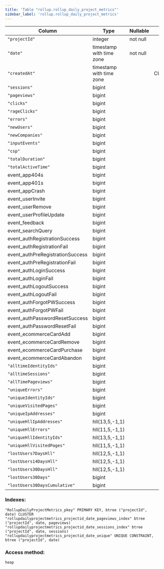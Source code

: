 ```yaml
---
title: 'Table "rollup.rollup_daily_project_metrics"'
sidebar_label: 'rollup.rollup_daily_project_metrics'
---
```

Column              |           Type           | Nullable |      Default      | Storage  | Description 
----------------------------------|--------------------------|----------|-------------------|----------|-------------
`"projectId"`                        | integer                  | not null |                   | plain    | 
`"date"`                             | timestamp with time zone | not null |                   | plain    | 
`"createdAt"`                        | timestamp with time zone |          | CURRENT_TIMESTAMP | plain    | 
`"sessions"`                         | bigint                   |          |                   | plain    | 
`"pageviews"`                        | bigint                   |          |                   | plain    | 
`"clicks"`                           | bigint                   |          |                   | plain    | 
`"rageClicks"`                       | bigint                   |          |                   | plain    | 
`"errors"`                           | bigint                   |          |                   | plain    | 
`"newUsers"`                         | bigint                   |          |                   | plain    | 
`"newCompanies"`                     | bigint                   |          |                   | plain    | 
`"inputEvents"`                      | bigint                   |          |                   | plain    | 
`"csp"`                              | bigint                   |          |                   | plain    | 
`"totalDuration"`                    | bigint                   |          |                   | plain    | 
`"totalActiveTime"`                  | bigint                   |          |                   | plain    | 
event_app404s                    | bigint                   |          |                   | plain    | 
event_app401s                    | bigint                   |          |                   | plain    | 
event_appCrash                   | bigint                   |          |                   | plain    | 
event_userInvite                 | bigint                   |          |                   | plain    | 
event_userRemove                 | bigint                   |          |                   | plain    | 
event_userProfileUpdate          | bigint                   |          |                   | plain    | 
event_feedback                   | bigint                   |          |                   | plain    | 
event_searchQuery                | bigint                   |          |                   | plain    | 
event_authRegistrationSuccess    | bigint                   |          |                   | plain    | 
event_authRegistrationFail       | bigint                   |          |                   | plain    | 
event_authPreRegistrationSuccess | bigint                   |          |                   | plain    | 
event_authPreRegistrationFail    | bigint                   |          |                   | plain    | 
event_authLoginSuccess           | bigint                   |          |                   | plain    | 
event_authLoginFail              | bigint                   |          |                   | plain    | 
event_authLogoutSuccess          | bigint                   |          |                   | plain    | 
event_authLogoutFail             | bigint                   |          |                   | plain    | 
event_authForgotPWSuccess        | bigint                   |          |                   | plain    | 
event_authForgotPWFail           | bigint                   |          |                   | plain    | 
event_authPasswordResetSuccess   | bigint                   |          |                   | plain    | 
event_authPasswordResetFail      | bigint                   |          |                   | plain    | 
event_ecommerceCardAdd           | bigint                   |          |                   | plain    | 
event_ecommerceCardRemove        | bigint                   |          |                   | plain    | 
event_ecommerceCardPurchase      | bigint                   |          |                   | plain    | 
event_ecommerceCardAbandon       | bigint                   |          |                   | plain    | 
`"alltimeIdentityIds"`               | bigint                   |          |                   | plain    | 
`"alltimeSessions"`                  | bigint                   |          |                   | plain    | 
`"allTimePageviews"`                 | bigint                   |          |                   | plain    | 
`"uniqueErrors"`                     | bigint                   |          |                   | plain    | 
`"uniqueIdentityIds"`                | bigint                   |          |                   | plain    | 
`"uniqueVisitedPages"`               | bigint                   |          |                   | plain    | 
`"uniqueIpAddresses"`                | bigint                   |          |                   | plain    | 
`"uniqueHllIpAddresses"`             | hll(13,5,-1,1)           |          |                   | external | 
`"uniqueHllErrors"`                  | hll(11,5,-1,1)           |          |                   | external | 
`"uniqueHllIdentityIds"`             | hll(13,5,-1,1)           |          |                   | external | 
`"uniqueHllVisitedPages"`            | hll(11,5,-1,1)           |          |                   | external | 
`"lostUsers7DaysHll"`                | hll(12,5,-1,1)           |          |                   | external | 
`"lostUsers14DaysHll"`               | hll(12,5,-1,1)           |          |                   | external | 
`"lostUsers30DaysHll"`               | hll(12,5,-1,1)           |          |                   | external | 
`"lostUsers30Days"`                  | bigint                   |          |                   | plain    | 
`"lostUsers30DaysCumulative"`        | bigint                   |          |                   | plain    | 
### Indexes:
```
"RollupDailyProjectMetrics_pkey" PRIMARY KEY, btree ("projectId", date) CLUSTER
"rollupdailyprojectmetrics_projectid_date_pageviews_index" btree ("projectId", date, pageviews)
"rollupdailyprojectmetrics_projectid_date_sessions_index" btree ("projectId", date, sessions)
"rollupdailyprojectmetrics_projectid_date_unique" UNIQUE CONSTRAINT, btree ("projectId", date)
```
### Access method:
```
heap
```